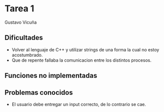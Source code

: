 ﻿# Tarea 1

Gustavo Vicuña

## Dificultades

* Volver al lenguaje de C++ y utilizar strings de una forma la cual no estoy acostumbrado.
* Que de repente fallaba la comunicacion entre los distintos procesos.

## Funciones no implementadas

## Problemas conocidos

* El usuario debe entregar un input correcto, de lo contrario se cae.